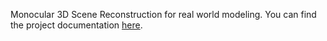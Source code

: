 Monocular 3D Scene Reconstruction for real world modeling.
You can find the project documentation [here](https://drive.google.com/file/d/1X7nEwfn_Mv-wYV2w5s7nw1iPV9R4uP4K/view?usp=sharing).
